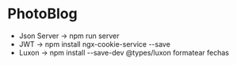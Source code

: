 # PhotoBlog

- Json Server -> npm run server
- JWT -> npm install ngx-cookie-service --save
- Luxon -> npm install --save-dev @types/luxon formatear fechas

